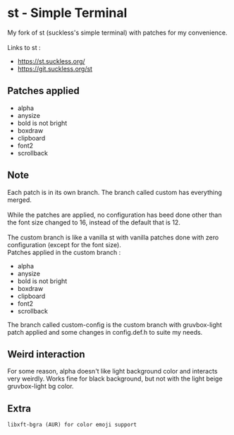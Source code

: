 # st - Simple Terminal
My fork of st (suckless's simple terminal) with patches for my convenience.\
\
Links to st :
+ https://st.suckless.org/
+ https://git.suckless.org/st


## Patches applied
+ alpha
+ anysize
+ bold is not bright
+ boxdraw
+ clipboard
+ font2
+ scrollback


## Note
Each patch is in its own branch. The branch called custom has everything merged. \
\
While the patches are applied, no configuration has beed done other than the font size changed to 16, instead of the default that is 12. \
\
The custom branch is like a vanilla st with vanilla patches done with zero configuration (except for the font size). \
Patches applied in the custom branch :
+ alpha
+ anysize
+ bold is not bright
+ boxdraw
+ clipboard
+ font2
+ scrollback 



The branch called custom-config is the custom branch with gruvbox-light patch applied and some changes in config.def.h to suite my needs. 


## Weird interaction
For some reason, alpha doesn't like light background color and interacts very weirdly. Works fine for black background, but not with the light beige gruvbox-light bg color. 

## Extra
`libxft-bgra (AUR) for color emoji support`
